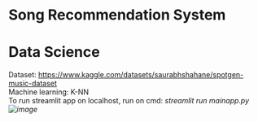 # Song Recommendation System
# Data Science
Dataset: https://www.kaggle.com/datasets/saurabhshahane/spotgen-music-dataset <br/>
Machine learning: K-NN<br/>
To run streamlit app on localhost, run on cmd: <i>streamlit run mainapp.py<br/>
![image](https://user-images.githubusercontent.com/102611060/206890644-b117597a-61ea-4bd0-974e-3fd7f7c219d6.png)
